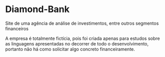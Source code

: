 # Diamond-Bank
Site de uma agência de análise de investimentos, entre outros segmentos financeiros

A empresa é totalmente fictícia, pois foi criada apenas para estudos sobre as linguagens apresentadas no decorrer de todo o desenvolvimento, portanto não há como solicitar algo concreto financeiramente.

